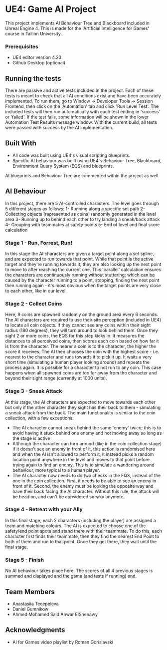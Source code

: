 # UE4: Game AI Project

This project implements AI Behaviour Tree and Blackboard included in Unreal Engine 4. This is made for the 'Artificial Intelligence for Games' course in Tallinn University.

### Prerequisites

* UE4 editor version 4.23
* Github Desktop (optional)

## Running the tests

There are passive and active tests included in the project. Each of these tests is meant to check that all AI conditions exist and have been accurately implemented.
To run them, go to Window -> Developer Tools -> Session Frontend, then click on the 'Automation' tab and click 'Run Level Test'. The included tests will then run automatically with each test ending in 'success' or 'failed'. If the test fails, some information will be shown in the lower Automation Test Results message window.
With the current build, all tests were passed with success by the AI implementation.

## Built With

* All code was built using UE4's visual scripting blueprints.
* Specific AI behaviour was built using UE4's Behaviour Tree, Blackboard, Environment Query System (EQS) and blueprints.

AI blueprints and Behaviour Tree are commented within the project as well.

## AI Behaviour

In this project, there are 5 AI-controlled characters. The level goes through 5 different stages as follows:
1- Running along a specific set path
2- Collecting objects (represented as coins) randomly generated in the level area
3- Running up to behind each other to try landing a sneak/back attack
4- Grouping with teammates at safety points
5- End of level and final score calculation

### Stage 1 - Run, Forrest, Run!

In this stage the AI characters are given a target point along a set spline, and are expected to run towards that point. While that point is the active target and they're running towards it, they are also looking up the next point to move to after reaching the current one. This 'parallel' calculation ensures the characters are continuously running without stuttering; which can be caused by the character running to a point, stopping, finding the next point then running again - it's most obvious when the target points are very close to each other, like in our level.

### Stage 2 - Collect Coins

Here, 9 coins are spawned randomly on the ground area every 6 seconds. The AI characters are required to use their site perception (included in UE4) to locate all coin objects. If they cannot see any coins within their sight radius (180 degrees), they will turn around to look behind them. Once they sight 2 or more coins, the EQS for this step kicks in: It measures the distances to all perceived coins, then scores each coin based on how far it is from the character. The nearer a coin is to the character, the higher the score it receives. The AI then chooses the coin with the highest score - i.e. nearest to the character and runs towards it to pick it up. It waits a very short time (simulating a human player looking around) and repeats the process again.
It is possible for a character to not run to any coin. This case happens when all spawned coins are too far away from the character and beyond their sight range (currently at 1000 units).

### Stage 3 - Sneak Attack

At this stage, the AI characters are expected to move towards each other but only if the other character they sight has their back to them - simulating a sneak attack from the back. The main functionality is similar to the coin collection, with a few exceptions:
* The AI character cannot sneak behind the same 'enemy' twice; this is to avoid having it stuck behind one enemy and not moving away so long as the stage is active
* Although the character can turn around (like in the coin collection stage) if it doesn't see an enemy in front of it, this action is randomised here and when the AI isn't allowed to perform it, it instead picks a random location point anywhere in the level and moves to that point before trying again to find an enemy. This is to simulate a wandering around behaviour, more typical to a human player.
* The AI character now needs to do two checks in the EQS, instead of the one in the coin collection. First, it needs to be able to see an enemy in front of it. Second, the enemy must be looking the opposite way and have their back facing the AI character. Without this rule, the attack will be head on, and can't be considered sneaky anymore.

### Stage 4 - Retreat with your Ally

In this final stage, each 2 characters (including the player) are assigned a team and matching colours. The AI is expected to choose one of the safety/end point spots and stand there with their teammate. To do this, each character first finds their teammate, then they find the nearest End Point to both of them and run to that point. Once they get there, they wait until the final stage.

### Stage 5 - Finish

No AI behaviour takes place here. The scores of all 4 previous stages is summed and displayed and the game (and tests if running) end.


## Team Members

* Anastasiia Tecepeleva
* Daniel Gumnikow
* Ahmed Mohamed Said Anwar ElShenawy

## Acknowledgments

* AI for Games video playlist by Roman Gorislavski